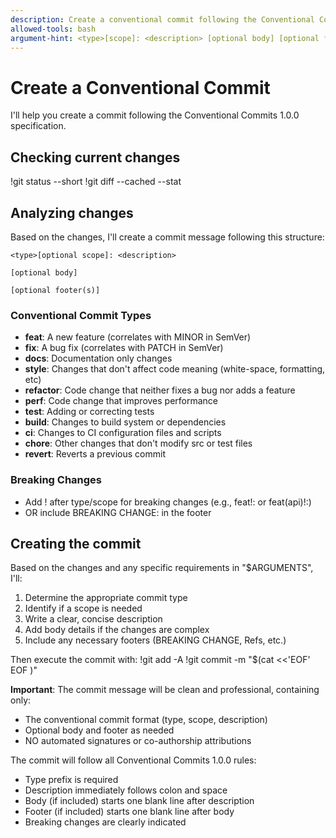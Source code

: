 ```yaml
---
description: Create a conventional commit following the Conventional Commits 1.0.0 specification
allowed-tools: bash
argument-hint: <type>[scope]: <description> [optional body] [optional footer]
---
```


# Create a Conventional Commit

I'll help you create a commit following the Conventional Commits 1.0.0 specification.

## Checking current changes

!git status --short
!git diff --cached --stat

## Analyzing changes

Based on the changes, I'll create a commit message following this structure:

```
<type>[optional scope]: <description>

[optional body]

[optional footer(s)]
```

### Conventional Commit Types

- **feat**: A new feature (correlates with MINOR in SemVer)
- **fix**: A bug fix (correlates with PATCH in SemVer)
- **docs**: Documentation only changes
- **style**: Changes that don't affect code meaning (white-space, formatting, etc)
- **refactor**: Code change that neither fixes a bug nor adds a feature
- **perf**: Code change that improves performance
- **test**: Adding or correcting tests
- **build**: Changes to build system or dependencies
- **ci**: Changes to CI configuration files and scripts
- **chore**: Other changes that don't modify src or test files
- **revert**: Reverts a previous commit

### Breaking Changes

- Add ! after type/scope for breaking changes (e.g., feat!: or feat(api)!:)
- OR include BREAKING CHANGE: in the footer

## Creating the commit

Based on the changes and any specific requirements in "$ARGUMENTS", I'll:

1. Determine the appropriate commit type
2. Identify if a scope is needed
3. Write a clear, concise description
4. Add body details if the changes are complex
5. Include any necessary footers (BREAKING CHANGE, Refs, etc.)

Then execute the commit with:
!git add -A
!git commit -m "$(cat <<'EOF'
<generated commit message here>
EOF
)"

**Important**: The commit message will be clean and professional, containing only:
- The conventional commit format (type, scope, description)
- Optional body and footer as needed
- NO automated signatures or co-authorship attributions

The commit will follow all Conventional Commits 1.0.0 rules:

- Type prefix is required
- Description immediately follows colon and space
- Body (if included) starts one blank line after description
- Footer (if included) starts one blank line after body
- Breaking changes are clearly indicated

